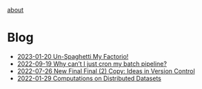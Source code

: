 <!-- Google tag (gtag.js) -->
<script async src="https://www.googletagmanager.com/gtag/js?id=G-GB6DWWMD6X"></script>
<script>
  window.dataLayer = window.dataLayer || [];
  function gtag(){dataLayer.push(arguments);}
  gtag('js', new Date());

  gtag('config', 'G-GB6DWWMD6X');
</script>

[about](about/about.md)

# Blog
- [2023-01-20 Un-Spaghetti My Factorio!](blog/2023-01-20_Un_Spaghetti_My_Factorio/main.md)
- [2022-09-19 Why can’t I just cron my batch pipeline?](blog/2022-09-19_Why_Cant_I_Just_Cron/main.md)
- [2022-07-26 New Final Final (2) Copy: Ideas in Version Control](blog/2022-07-26_New_Final_Final_2_Copy_Ideas_In_Version_Control/main.md)
- [2022-01-29 Computations on Distributed Datasets](blog/2022-01-29_Computations_on_Distributed_Datasets/main.md)
